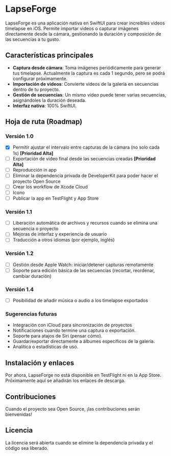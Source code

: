 # LapseForge

LapseForge es una aplicación nativa en SwiftUI para crear increíbles videos timelapse en iOS. Permite importar videos o capturar imágenes directamente desde la cámara, gestionando la duración y composición de las secuencias a tu gusto.

## Características principales

- **Captura desde cámara**: Toma imágenes periódicamente para generar tus timelapse. Actualmente la captura es cada 1 segundo, pero se podrá configurar próximamente.
- **Importación de videos**: Convierte videos de la galería en secuencias dentro de tu proyecto.
- **Gestión de secuencias**: Un mismo video puede tener varias secuencias, asignándoles la duración deseada.
- **Interfaz nativa**: 100% SwiftUI.

## Hoja de ruta (Roadmap)

### Versión 1.0
- [X] Permitir ajustar el intervalo entre capturas de la cámara (no solo cada 1s) **[Prioridad Alta]**
- [ ] Exportación de video final desde las secuencias creadas **[Prioridad Alta]**
- [ ] Reproducción in app
- [ ] Eliminar la dependencia privada de DeveloperKit para poder hacer el proyecto Open Source
- [ ] Crear los workflow de Xcode Cloud
- [ ] Icono
- [ ] Publicar la app en TestFlight y App Store

### Versión 1.1
- [ ] Liberación automática de archivos y recursos cuando se elimina una secuencia o proyecto
- [ ] Mejoras de interfaz y experiencia de usuario
- [ ] Traducción a otros idiomas (por ejemplo, inglés)

### Versión 1.2
- [ ] Gestión desde Apple Watch: iniciar/detener capturas remotamente
- [ ] Soporte para edición básica de las secuencias (recortar, reordenar, cambiar duración)

### Versión 1.4
- [ ] Posibilidad de añadir música o audio a los timelapse exportados

### Sugerencias futuras
- Integración con iCloud para sincronización de proyectos
- Notificaciones cuando termine una captura o exportación.
- Soporte para atajos de Siri (pensar cómo).
- Guardar/exportar directamente a álbumes específicos de la galería.
- Analítica o estadísticas de uso.

## Instalación y enlaces

Por ahora, LapseForge no está disponible en TestFlight ni en la App Store. Próximamente aquí se añadirán los enlaces de descarga.

## Contribuciones

Cuando el proyecto sea Open Source, ¡las contribuciones serán bienvenidas!

## Licencia

La licencia será abierta cuando se elimine la dependencia privada y el código sea liberado.
